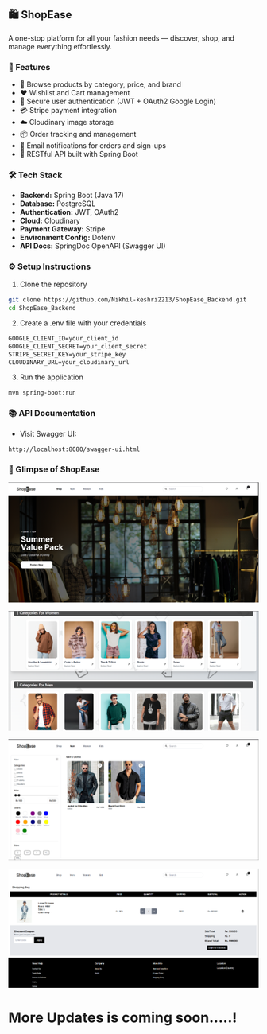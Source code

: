## 🛍️ ShopEase
A one-stop platform for all your fashion needs — discover, shop, and manage everything effortlessly.

### 🚀 Features
- 👕 Browse products by category, price, and brand  
- ❤️ Wishlist and Cart management  
- 🔐 Secure user authentication (JWT + OAuth2 Google Login)  
- 💳 Stripe payment integration  
- ☁️ Cloudinary image storage  
- 📦 Order tracking and management  
- 📧 Email notifications for orders and sign-ups  
- 🧩 RESTful API built with Spring Boot  

### 🛠️ Tech Stack
- **Backend:** Spring Boot (Java 17)  
- **Database:** PostgreSQL  
- **Authentication:** JWT, OAuth2  
- **Cloud:** Cloudinary  
- **Payment Gateway:** Stripe  
- **Environment Config:** Dotenv  
- **API Docs:** SpringDoc OpenAPI (Swagger UI)

### ⚙️ Setup Instructions
1. Clone the repository  
```bash
git clone https://github.com/Nikhil-keshri2213/ShopEase_Backend.git
cd ShopEase_Backend
```

2. Create a .env file with your credentials
```
GOOGLE_CLIENT_ID=your_client_id  
GOOGLE_CLIENT_SECRET=your_client_secret  
STRIPE_SECRET_KEY=your_stripe_key  
CLOUDINARY_URL=your_cloudinary_url  
```

3. Run the application
```
mvn spring-boot:run
```

### 📚 API Documentation

- Visit Swagger UI:
```
http://localhost:8080/swagger-ui.html
```

### 📸 Glimpse of ShopEase
![Home](ScreenShots/home.png)

![Home Page 2](ScreenShots/home2.png)

![Category](ScreenShots/page2.png)

![Cart](ScreenShots/cart.png)

# More Updates is coming soon.....!